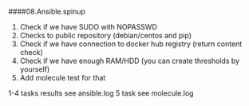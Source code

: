 ####08.Ansible.spinup

1. Check if we have SUDO with NOPASSWD
2. Checks to public repository (debian/centos and pip)
3. Check if we have connection to docker hub registry (return content check)
4. Check if we have enough RAM/HDD (you can create thresholds by yourself)
5. Add molecule test for that

1-4 tasks results see ansible.log
5 task see molecule.log


